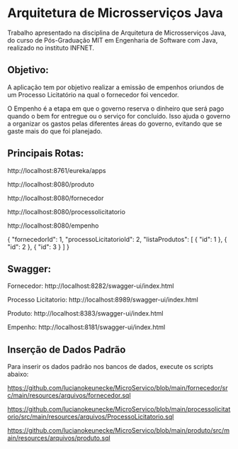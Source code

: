 # Arquitetura de Microsserviços Java

Trabalho apresentado na disciplina de Arquitetura de Microsserviços Java, do curso de Pós-Graduação MIT em Engenharia de Software com Java, realizado no instituto INFNET.

## Objetivo:

A aplicação tem por objetivo realizar a emissão de empenhos oriundos de um Processo Licitatório na qual o fornecedor foi vencedor.

O Empenho é a etapa em que o governo reserva o dinheiro que será pago quando o bem for entregue ou o serviço for concluído. Isso ajuda o governo a organizar os gastos pelas diferentes áreas do governo, evitando que se gaste mais do que foi planejado.

## Principais Rotas:

http://localhost:8761/eureka/apps

http://localhost:8080/produto

http://localhost:8080/fornecedor

http://localhost:8080/processolicitatorio

http://localhost:8080/empenho

{
    "fornecedorId": 1,
    "processoLicitatorioId": 2,
    "listaProdutos": [
    {
        "id": 1
    },
    {
        "id": 2
    },
    {
        "id": 3
    }
]
}

## Swagger:

Fornecedor: http://localhost:8282/swagger-ui/index.html

Processo Licitatorio: http://localhost:8989/swagger-ui/index.html

Produto: http://localhost:8383/swagger-ui/index.html

Empenho: http://localhost:8181/swagger-ui/index.html

## Inserção de Dados Padrão

Para inserir os dados padrão nos bancos de dados, execute os scripts abaixo:

https://github.com/lucianokeunecke/MicroServico/blob/main/fornecedor/src/main/resources/arquivos/fornecedor.sql

https://github.com/lucianokeunecke/MicroServico/blob/main/processolicitatorio/src/main/resources/arquivos/ProcessoLicitatorio.sql

https://github.com/lucianokeunecke/MicroServico/blob/main/produto/src/main/resources/arquivos/produto.sql
